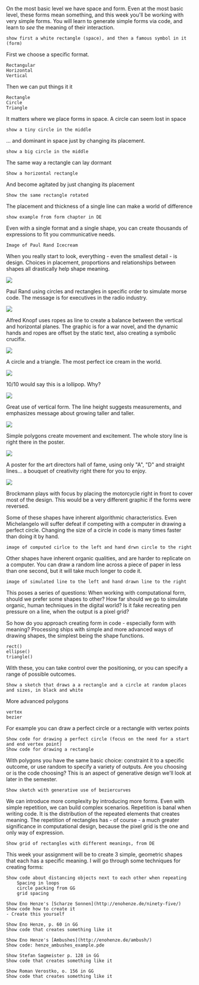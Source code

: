 On the most basic level we have space and form. Even at the most basic level, these forms mean something, and this week you'll be working with very simple forms. You will learn to generate simple forms via code, and learn to _see_ the meaning of their interaction.
	
	show first a white rectangle (space), and then a famous symbol in it (form)

First we choose a specific format.

	Rectangular
	Horizontal
	Vertical
	
Then we can put things it it

	Rectangle
	Circle
	Triangle

It matters where we place forms in space. A circle can seem lost in space

	show a tiny circle in the middle
	
... and dominant in space just by changing its placement.

	show a big circle in the middle
	
The same way a rectangle can lay dormant

	Show a horizontal rectangle
	
And become agitated by just changing its placement

	Show the same rectangle rotated
	
The placement and thickness of a single line can make a world of difference

	show example from form chapter in DE
	
Even with a single format and a single shape, you can create thousands of expressions to fit you communicative needs.

	Image of Paul Rand Icecream
	
When you really start to look, everything - even the smallest detail - is design. Choices in placement, proportions and relationships between shapes all drastically help shape meaning.

<img src="http://runemadsen-2012.s3.amazonaws.com/printing-code-2012/form/rand_morse_small.jpg" data-slideshow="http://runemadsen-2012.s3.amazonaws.com/printing-code-2012/form/rand_morse.jpg" />

Paul Rand using circles and rectangles in specific order to simulate morse code. The message is for executives in the radio industry.

<img src="http://runemadsen-2012.s3.amazonaws.com/printing-code-2012/form/knopf_ropes_small.jpg" data-slideshow="http://runemadsen-2012.s3.amazonaws.com/printing-code-2012/form/knopf_ropes.jpg" />

Alfred Knopf uses ropes as line to create a balance between the vertical and horizontal planes. The graphic is for a war novel, and the dynamic hands and ropes are offset by the static text, also creating a symbolic crucifix. 

<img src="http://runemadsen-2012.s3.amazonaws.com/printing-code-2012/form/rand_icecream_small.jpg" data-slideshow="http://runemadsen-2012.s3.amazonaws.com/printing-code-2012/form/rand_icecream.jpg" />

A circle and a triangle. The most perfect ice cream in the world.

<img src="http://runemadsen-2012.s3.amazonaws.com/printing-code-2012/form/rand_lollipop_small.jpg" data-slideshow="http://runemadsen-2012.s3.amazonaws.com/printing-code-2012/form/rand_lollipop.jpg" />

10/10 would say this is a lollipop. Why?

<img src="http://runemadsen-2012.s3.amazonaws.com/printing-code-2012/form/rand_hat_small.jpg" data-slideshow="http://runemadsen-2012.s3.amazonaws.com/printing-code-2012/form/rand_hat.jpg" />

Great use of vertical form. The line height suggests measurements, and emphasizes message about growing taller and taller.

<img src="http://runemadsen-2012.s3.amazonaws.com/printing-code-2012/form/rand_nowwayout_small.jpg" data-slideshow="http://runemadsen-2012.s3.amazonaws.com/printing-code-2012/form/rand_nowayout.jpg" />

Simple polygons create movement and excitement. The whole story line is right there in the poster.

<img src="http://runemadsen-2012.s3.amazonaws.com/printing-code-2012/form/rand_artdirectors_small.jpg" data-slideshow="http://runemadsen-2012.s3.amazonaws.com/printing-code-2012/form/rand_artdirectors.jpg" />

A poster for the art directors hall of fame, using only "A", "D" and straight lines... a bouquet of creativity right there for you to enjoy.  

<img src="http://runemadsen-2012.s3.amazonaws.com/printing-code-2012/form/brockmann_bike_small.jpg" data-slideshow="http://runemadsen-2012.s3.amazonaws.com/printing-code-2012/form/brockmann_bike.jpg" />

Brockmann plays with focus by placing the motorcycle right in front to cover most of the design. This would be a very different graphic if the forms were reversed.
	
Some of these shapes have inherent algorithmic characteristics. Even Michelangelo will suffer defeat if competing with a computer in drawing a perfect circle. Changing the size of a circle in code is many times faster than doing it by hand. 

	image of computed cirlce to the left and hand drwn circle to the right

Other shapes have inherent organic qualities, and are harder to replicate on a computer. You can draw a random line across a piece of paper in less than one second, but it will take much longer to code it. 

	image of simulated line to the left and hand drawn line to the right

This poses a series of questions: When working with computational form, should we prefer some shapes to other? How far should we go to simulate organic, human techniques in the digital world? Is it fake recreating pen pressure on a line, when the output is a pixel grid?

So how do you approach creating form in code - especially form with meaning? Processing ships with simple and more advanced ways of drawing shapes, the simplest being the shape functions.

	rect()
	ellipse()
	triangle()
	
With these, you can take control over the positioning, or you can specify a range of possible outcomes.

	Show a sketch that draws a a rectangle and a circle at random places and sizes, in black and white

More advanced polygons

	vertex
	bezier
	
For example you can draw a perfect circle or a rectangle with vertex points

	Show code for drawing a perfect circle (focus on the need for a start and end vertex point)
	Show code for drawing a rectangle
	
With polygons you have the same basic choice: constraint it to a specific outcome, or use random to specify a variety of outputs. Are you choosing or is the code choosing? This is an aspect of generative design we'll look at later in the semester.

	Show sketch with generative use of beziercurves

We can introduce more complexity by introducing more forms. Even with simple repetition, we can build complex scenarios. Repetition is banal when writing code. It is the distribution of the repeated elements that creates meaning. The repetition of rectangles has - of course - a much greater significance in computational design, because the pixel grid is the one and only way of expression.

	Show grid of rectangles with different meanings, from DE
	
This week your assignment will be to create 3 simple, geometric shapes that each has a specific meaning. I will go through some techniques for creating forms:

	Show code about distancing objects next to each other when repeating
		Spacing in loops 
		circle packing from GG
		grid spacing
		
	Show Eno Henze's [Scharze Sonnen](http://enohenze.de/ninety-five/)
	Show code how to create it
	- Create this yourself

	Show Eno Henze, p. 60 in GG
	Show code that creates something like it
	
	Show Eno Henze's [Ambushes](http://enohenze.de/ambush/)
	Show code: henze_ambushes_example.pde
	
	Show Stefan Sagmeister p. 128 in GG
	Show code that creates something like it
	
	Show Roman Verostko, o. 156 in GG
	Show code that creates something like it


